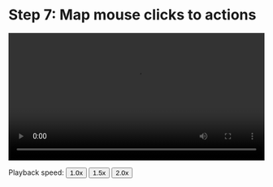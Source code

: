 # Step 7: Map mouse clicks to actions

<video width="100%" preload controls>
  <source src="../08_Step_7_Map_clicks_to_actions.mp4" type="video/mp4">
</video>
<p>Playback speed:
    <button onclick="OneX()">1.0x</button>
    <button onclick="OnePointFiveX()">1.5x</button>
    <button onclick="TwoX()">2.0x</button>
</p>
